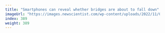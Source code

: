 ```yaml
---
title: "Smartphones can reveal whether bridges are about to fall down"
imageUrl: "https://images.newscientist.com/wp-content/uploads/2022/11/03153321/SEI_132086736.jpg?width=600"
index: 389
weight: 389
---
```

